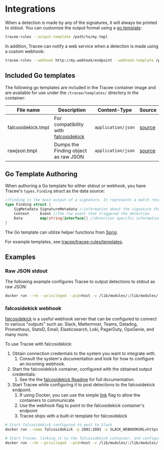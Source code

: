 # Integrations

When a detection is made by any of the signatures, it will always be printed to stdout. You can customize the output format using a [go template](https://golang.org/pkg/text/template/):

```bash
tracee-rules --output-template /path/to/my.tmpl
```

In addition, Tracee can notify a web service when a detection is made using a custom webhook:

```bash
tracee-rules --webhook http://my.webhook/endpoint --webhook-template /path/to/my.tmpl --webhook-content-type application/json
```

## Included Go templates

The following go templates are included in the Tracee container image and are available for use under the `/tracee/templates/` directory in the container:

File name | Description | Content-Type | Source
--- | --- | --- | ---
falcosidekick.tmpl | For compatibility with [falcosidekick](https://github.com/falcosecurity/falcosidekick) | `application/json` | [source](https://github.com/aquasecurity/tracee/blob/main/tracee-rules/templates/falcosidekick.tmpl)
rawjson.tmpl | Dumps the Finding object as raw JSON | `application/json` | [source](https://github.com/aquasecurity/tracee/blob/main/tracee-rules/templates/rawjson.tmpl)


## Go Template Authoring

When authoring a Go template for either stdout or webhook, you have Tracee's `types.Finding` struct as the data source:

```go
//Finding is the main output of a signature. It represents a match result for the signature business logic
type Finding struct {
	SigMetadata SignatureMetadata //information about the signature that made the detection
	Context     Event //the raw event that triggered the detection
	Data        map[string]interface{} //detection specific information
}
```

The Go template can utilize helper functions from [Sprig](http://masterminds.github.io/sprig/).

For example templates, see [tracee/tracee-rules/templates](https://github.com/aquasecurity/tracee/tree/main/tracee-rules/templates).

## Examples

### Raw JSON stdout

The following example configures Tracee to output detections to stdout as raw JSON:

```bash
docker run --rm --privileged --pid=host -v /lib/modules/:/lib/modules/:ro -v /usr/src:/usr/src:ro -v /tmp/tracee:/tmp/tracee -it aquasec/tracee --output-template /tracee/templates/rawjson.tmpl
```

### falcosidekick webhook

[falcosidekick](https://github.com/falcosecurity/falcosidekick) is a useful webhook server that can be configured to connect to various "outputs" such as: Slack, Mattermost, Teams, Datadog, Prometheus, StatsD, Email, Elasticsearch, Loki, PagerDuty, OpsGenie, and many more.

To use Tracee with falcosidekick:

1. Obtain connection credentials to the system you want to integrate with.
    1. Consult the system's documentation and look for how to configure an incoming webhook.
2. Start the falcosidekick container, configured with the obtained output credentials:
    1. See the the [falcosidekick Readme](https://github.com/falcosecurity/falcosidekick) for full documentation.
3. Start Tracee while configuring it to post detections to the falcosidekick endpoint.
    1. If using Docker, you can use the simple [link](https://docs.docker.com/network/links/) flag to allow the containers to communicate
	  2. Use the webhook flag to point to the falcosidekick container's endpoint
	  3. Tracee ships with a built-in template for falcosidekick


```bash
# Start falcosidekick configured to post to Slack
docker run --name falcosidekick -p 2801:2801 -e SLACK_WEBHOOKURL=https://hooks.slack.com/services/XXX/YYY/ZZZ falcosecurity/falcosidekick

# Start Tracee, linking it to the falcosidekick container, and configuring it to call it on detections
docker run --rm --privileged --pid=host -v /lib/modules/:/lib/modules/:ro -v /usr/src:/usr/src:ro -v /tmp/tracee:/tmp/tracee -it --link falcosidekick aquasec/tracee --webhook-template /tracee/templates/falcosidekick.tmpl --webhook-content-type application/json --webhook http://FALCOSIDEKICK:2801
```
